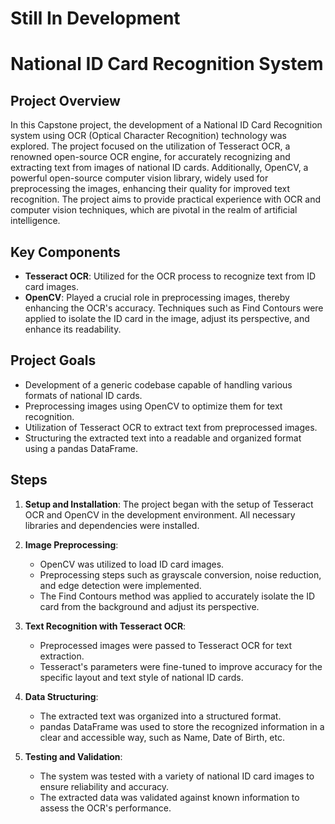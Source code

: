 # Still In Development
# National ID Card Recognition System

## Project Overview

In this Capstone project, the development of a National ID Card Recognition system using OCR (Optical Character Recognition) technology was explored. The project focused on the utilization of Tesseract OCR, a renowned open-source OCR engine, for accurately recognizing and extracting text from images of national ID cards. Additionally, OpenCV, a powerful open-source computer vision library, widely used for preprocessing the images, enhancing their quality for improved text recognition. The project aims to provide practical experience with OCR and computer vision techniques, which are pivotal in the realm of artificial intelligence.

## Key Components

- **Tesseract OCR**: Utilized for the OCR process to recognize text from ID card images.
- **OpenCV**: Played a crucial role in preprocessing images, thereby enhancing the OCR's accuracy. Techniques such as Find Contours were applied to isolate the ID card in the image, adjust its perspective, and enhance its readability.

## Project Goals

- Development of a generic codebase capable of handling various formats of national ID cards.
- Preprocessing images using OpenCV to optimize them for text recognition.
- Utilization of Tesseract OCR to extract text from preprocessed images.
- Structuring the extracted text into a readable and organized format using a pandas DataFrame.

## Steps

1. **Setup and Installation**: The project began with the setup of Tesseract OCR and OpenCV in the development environment. All necessary libraries and dependencies were installed.

2. **Image Preprocessing**:
   - OpenCV was utilized to load ID card images.
   - Preprocessing steps such as grayscale conversion, noise reduction, and edge detection were implemented.
   - The Find Contours method was applied to accurately isolate the ID card from the background and adjust its perspective.

3. **Text Recognition with Tesseract OCR**:
   - Preprocessed images were passed to Tesseract OCR for text extraction.
   - Tesseract's parameters were fine-tuned to improve accuracy for the specific layout and text style of national ID cards.

4. **Data Structuring**:
   - The extracted text was organized into a structured format.
   - pandas DataFrame was used to store the recognized information in a clear and accessible way, such as Name, Date of Birth, etc.

5. **Testing and Validation**:
   - The system was tested with a variety of national ID card images to ensure reliability and accuracy.
   - The extracted data was validated against known information to assess the OCR's performance.
